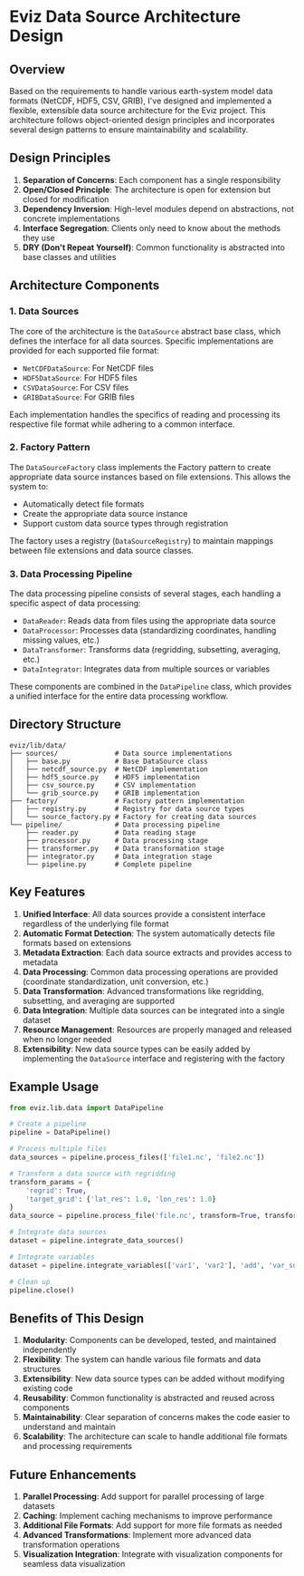 # Eviz Data Source Architecture Design

## Overview

Based on the requirements to handle various earth-system model data formats (NetCDF, HDF5, CSV, GRIB), I've designed and implemented a flexible, extensible data source architecture for the Eviz project. This architecture follows object-oriented design principles and incorporates several design patterns to ensure maintainability and scalability.

## Design Principles

1. **Separation of Concerns**: Each component has a single responsibility
2. **Open/Closed Principle**: The architecture is open for extension but closed for modification
3. **Dependency Inversion**: High-level modules depend on abstractions, not concrete implementations
4. **Interface Segregation**: Clients only need to know about the methods they use
5. **DRY (Don't Repeat Yourself)**: Common functionality is abstracted into base classes and utilities

## Architecture Components

### 1. Data Sources

The core of the architecture is the `DataSource` abstract base class, which defines the interface for all data sources. Specific implementations are provided for each supported file format:

- `NetCDFDataSource`: For NetCDF files
- `HDF5DataSource`: For HDF5 files
- `CSVDataSource`: For CSV files
- `GRIBDataSource`: For GRIB files

Each implementation handles the specifics of reading and processing its respective file format while adhering to a common interface.

### 2. Factory Pattern

The `DataSourceFactory` class implements the Factory pattern to create appropriate data source instances based on file extensions. This allows the system to:

- Automatically detect file formats
- Create the appropriate data source instance
- Support custom data source types through registration

The factory uses a registry (`DataSourceRegistry`) to maintain mappings between file extensions and data source classes.

### 3. Data Processing Pipeline

The data processing pipeline consists of several stages, each handling a specific aspect of data processing:

- `DataReader`: Reads data from files using the appropriate data source
- `DataProcessor`: Processes data (standardizing coordinates, handling missing values, etc.)
- `DataTransformer`: Transforms data (regridding, subsetting, averaging, etc.)
- `DataIntegrator`: Integrates data from multiple sources or variables

These components are combined in the `DataPipeline` class, which provides a unified interface for the entire data processing workflow.

## Directory Structure

```
eviz/lib/data/
├── sources/              # Data source implementations
│   ├── base.py           # Base DataSource class
│   ├── netcdf_source.py  # NetCDF implementation
│   ├── hdf5_source.py    # HDF5 implementation
│   ├── csv_source.py     # CSV implementation
│   └── grib_source.py    # GRIB implementation
├── factory/              # Factory pattern implementation
│   ├── registry.py       # Registry for data source types
│   └── source_factory.py # Factory for creating data sources
└── pipeline/             # Data processing pipeline
    ├── reader.py         # Data reading stage
    ├── processor.py      # Data processing stage
    ├── transformer.py    # Data transformation stage
    ├── integrator.py     # Data integration stage
    └── pipeline.py       # Complete pipeline
```

## Key Features

1. **Unified Interface**: All data sources provide a consistent interface regardless of the underlying file format
2. **Automatic Format Detection**: The system automatically detects file formats based on extensions
3. **Metadata Extraction**: Each data source extracts and provides access to metadata
4. **Data Processing**: Common data processing operations are provided (coordinate standardization, unit conversion, etc.)
5. **Data Transformation**: Advanced transformations like regridding, subsetting, and averaging are supported
6. **Data Integration**: Multiple data sources can be integrated into a single dataset
7. **Resource Management**: Resources are properly managed and released when no longer needed
8. **Extensibility**: New data source types can be easily added by implementing the `DataSource` interface and registering with the factory

## Example Usage

```python
from eviz.lib.data import DataPipeline

# Create a pipeline
pipeline = DataPipeline()

# Process multiple files
data_sources = pipeline.process_files(['file1.nc', 'file2.nc'])

# Transform a data source with regridding
transform_params = {
    'regrid': True,
    'target_grid': {'lat_res': 1.0, 'lon_res': 1.0}
}
data_source = pipeline.process_file('file.nc', transform=True, transform_params=transform_params)

# Integrate data sources
dataset = pipeline.integrate_data_sources()

# Integrate variables
dataset = pipeline.integrate_variables(['var1', 'var2'], 'add', 'var_sum')

# Clean up
pipeline.close()
```

## Benefits of This Design

1. **Modularity**: Components can be developed, tested, and maintained independently
2. **Flexibility**: The system can handle various file formats and data structures
3. **Extensibility**: New data source types can be added without modifying existing code
4. **Reusability**: Common functionality is abstracted and reused across components
5. **Maintainability**: Clear separation of concerns makes the code easier to understand and maintain
6. **Scalability**: The architecture can scale to handle additional file formats and processing requirements

## Future Enhancements

1. **Parallel Processing**: Add support for parallel processing of large datasets
2. **Caching**: Implement caching mechanisms to improve performance
3. **Additional File Formats**: Add support for more file formats as needed
4. **Advanced Transformations**: Implement more advanced data transformation operations
5. **Visualization Integration**: Integrate with visualization components for seamless data visualization
